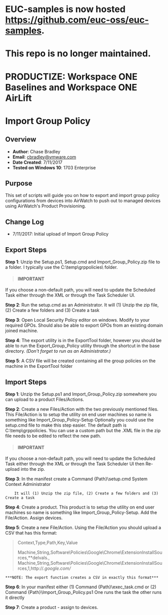 # EUC-samples is now hosted https://github.com/euc-oss/euc-samples.
# This repo is no longer maintained.

# PRODUCTIZE: Workspace ONE Baselines and Workspace ONE AirLift #

# Import Group Policy

## Overview
- **Author**: Chase Bradley
- **Email**: cbradley@vmware.com
- **Date Created**: 7/11/2017
- **Tested on Windows 10**: 1703 Enterprise

## Purpose 
This set of scripts will guide you on how to export and import group policy configurations from devices into AirWatch to push out to managed devices using AirWatch's Product Provisioning.

## Change Log
- 7/11/2017: Initial upload of Import Group Policy


## Export Steps

**Step 1**: Unzip the Setup.ps1, Setup.cmd and Import_Group_Policy.zip file to a folder.  I typically use the C:\temp\grppolicies\ folder.

> #### IMPORTANT
If you choose a non-default path, you will need to update the Scheduled Task either through the XML or through the Task Scheduler UI.

**Step 2**: Run the setup.cmd as an Administrator.  It will (1) Unzip the zip file, (2) Create a few folders and (3) Create a task

**Step 3**: Open Local Security Policy editor on windows.  Modify to your required GPOs.  Should also be able to export GPOs from an existing domain joined machine.

**Step 4**: The export utility is in the ExportTool folder, however you should be able to run the Export_Group_Policy utility through the shortcut in the base directory.  *(Don't forget to run as an Administrator.)*
		
**Step 5**: A CSV file will be created containing all the group policies on the machine in the ExportTool folder

## Import Steps

**Step 1**: Unzip the Setup.ps1 and Import_Group_Policy.zip somewhere you can upload to a product Files/Actions.

**Step 2**: Create a new Files/Action with the two previously mentioned files.  This File/Action is to setup the utility on end user machines so name is something like Import_Group_Policy-Setup  Optionally you could use the setup.cmd file to make this step easier.  The default path is C:\temp\grppolicies\.  You can use a custom path but the .XML file in the zip file needs to be edited to reflect the new path.

> #### IMPORTANT
If you choose a non-default path, you will need to update the Scheduled Task either through the XML or through the Task Scheduler UI then Re-upload into the zip.

**Step 3**: In the manifest create a Command
			{Path}\setup.cmd
			System Context
			Administrator
			
		It will (1) Unzip the zip file, (2) Create a few folders and (3) Create a task

**Step 4**: Create a product.  This product is to setup the utility on end user machines so name is something like Import_Group_Policy-Setup.  Add the File/Action.  Assign devices.
		
		
**Step 5**: Create a new File/Action.  Using the File/Action you should upload a CSV that has this format:
> Context,Type,Path,Key,Value
> 
> Machine,String,Software\Policies\Google\Chrome\ExtensionInstallSources,**delvals.,
> Machine,String,Software\Policies\Google\Chrome\ExtensionInstallSources,1,http://*.google.com/*
	
	***NOTE: The export function creates a CSV in exactly this format***
	
**Step 6**: In your manifest either (1) Command {Path}\exec_task.cmd or (2) Command {Path}\Import_Group_Policy.ps1 One runs the task the other runs it directly
	
**Step 7**: Create a product - assign to devices.
